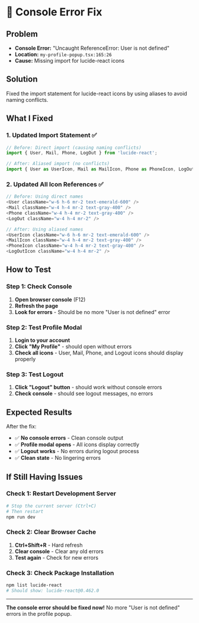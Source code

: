 # 🔧 Console Error Fix

## **Problem**
- **Console Error:** "Uncaught ReferenceError: User is not defined"
- **Location:** `my-profile-popup.tsx:165:26`
- **Cause:** Missing import for lucide-react icons

## **Solution**
Fixed the import statement for lucide-react icons by using aliases to avoid naming conflicts.

## **What I Fixed**

### **1. Updated Import Statement** ✅
```typescript
// Before: Direct import (causing naming conflicts)
import { User, Mail, Phone, LogOut } from 'lucide-react';

// After: Aliased import (no conflicts)
import { User as UserIcon, Mail as MailIcon, Phone as PhoneIcon, LogOut as LogOutIcon } from 'lucide-react';
```

### **2. Updated All Icon References** ✅
```typescript
// Before: Using direct names
<User className="w-6 h-6 mr-2 text-emerald-600" />
<Mail className="w-4 h-4 mr-2 text-gray-400" />
<Phone className="w-4 h-4 mr-2 text-gray-400" />
<LogOut className="w-4 h-4 mr-2" />

// After: Using aliased names
<UserIcon className="w-6 h-6 mr-2 text-emerald-600" />
<MailIcon className="w-4 h-4 mr-2 text-gray-400" />
<PhoneIcon className="w-4 h-4 mr-2 text-gray-400" />
<LogOutIcon className="w-4 h-4 mr-2" />
```

## **How to Test**

### **Step 1: Check Console**
1. **Open browser console** (F12)
2. **Refresh the page**
3. **Look for errors** - Should be no more "User is not defined" error

### **Step 2: Test Profile Modal**
1. **Login to your account**
2. **Click "My Profile"** - should open without errors
3. **Check all icons** - User, Mail, Phone, and Logout icons should display properly

### **Step 3: Test Logout**
1. **Click "Logout" button** - should work without console errors
2. **Check console** - should see logout messages, no errors

## **Expected Results**

After the fix:
- ✅ **No console errors** - Clean console output
- ✅ **Profile modal opens** - All icons display correctly
- ✅ **Logout works** - No errors during logout process
- ✅ **Clean state** - No lingering errors

## **If Still Having Issues**

### **Check 1: Restart Development Server**
```bash
# Stop the current server (Ctrl+C)
# Then restart
npm run dev
```

### **Check 2: Clear Browser Cache**
1. **Ctrl+Shift+R** - Hard refresh
2. **Clear console** - Clear any old errors
3. **Test again** - Check for new errors

### **Check 3: Check Package Installation**
```bash
npm list lucide-react
# Should show: lucide-react@0.462.0
```

---

**The console error should be fixed now!** No more "User is not defined" errors in the profile popup.
